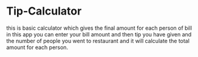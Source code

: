 # Tip-Calculator
this is basic calculator which gives the final amount for each person of bill 
in this app you can enter your bill amount and then tip you have given and 
the number of people you went to restaurant and it will calculate the 
total amount for each person.
